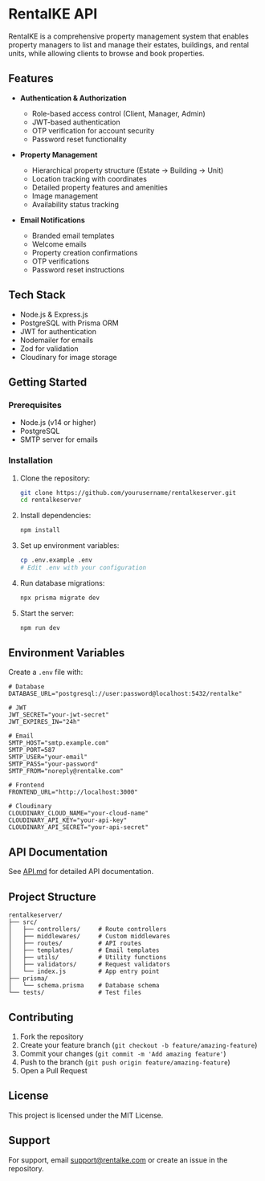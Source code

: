 # RentalKE API

RentalKE is a comprehensive property management system that enables property managers to list and manage their estates, buildings, and rental units, while allowing clients to browse and book properties.

## Features

- **Authentication & Authorization**
  - Role-based access control (Client, Manager, Admin)
  - JWT-based authentication
  - OTP verification for account security
  - Password reset functionality

- **Property Management**
  - Hierarchical property structure (Estate → Building → Unit)
  - Location tracking with coordinates
  - Detailed property features and amenities
  - Image management
  - Availability status tracking

- **Email Notifications**
  - Branded email templates
  - Welcome emails
  - Property creation confirmations
  - OTP verifications
  - Password reset instructions

## Tech Stack

- Node.js & Express.js
- PostgreSQL with Prisma ORM
- JWT for authentication
- Nodemailer for emails
- Zod for validation
- Cloudinary for image storage

## Getting Started

### Prerequisites

- Node.js (v14 or higher)
- PostgreSQL
- SMTP server for emails

### Installation

1. Clone the repository:
   ```bash
   git clone https://github.com/yourusername/rentalkeserver.git
   cd rentalkeserver
   ```

2. Install dependencies:
   ```bash
   npm install
   ```

3. Set up environment variables:
   ```bash
   cp .env.example .env
   # Edit .env with your configuration
   ```

4. Run database migrations:
   ```bash
   npx prisma migrate dev
   ```

5. Start the server:
   ```bash
   npm run dev
   ```

## Environment Variables

Create a `.env` file with:

```env
# Database
DATABASE_URL="postgresql://user:password@localhost:5432/rentalke"

# JWT
JWT_SECRET="your-jwt-secret"
JWT_EXPIRES_IN="24h"

# Email
SMTP_HOST="smtp.example.com"
SMTP_PORT=587
SMTP_USER="your-email"
SMTP_PASS="your-password"
SMTP_FROM="noreply@rentalke.com"

# Frontend
FRONTEND_URL="http://localhost:3000"

# Cloudinary
CLOUDINARY_CLOUD_NAME="your-cloud-name"
CLOUDINARY_API_KEY="your-api-key"
CLOUDINARY_API_SECRET="your-api-secret"
```

## API Documentation

See [API.md](API.md) for detailed API documentation.

## Project Structure

```
rentalkeserver/
├── src/
│   ├── controllers/     # Route controllers
│   ├── middlewares/     # Custom middlewares
│   ├── routes/          # API routes
│   ├── templates/       # Email templates
│   ├── utils/           # Utility functions
│   ├── validators/      # Request validators
│   └── index.js         # App entry point
├── prisma/
│   └── schema.prisma    # Database schema
└── tests/               # Test files
```

## Contributing

1. Fork the repository
2. Create your feature branch (`git checkout -b feature/amazing-feature`)
3. Commit your changes (`git commit -m 'Add amazing feature'`)
4. Push to the branch (`git push origin feature/amazing-feature`)
5. Open a Pull Request

## License

This project is licensed under the MIT License.

## Support

For support, email support@rentalke.com or create an issue in the repository.
